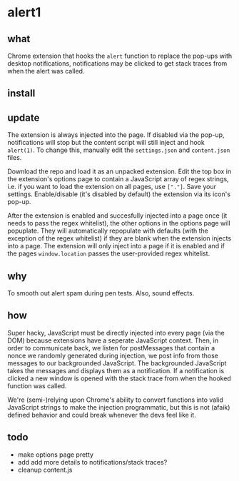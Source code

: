 # alert1
## what
Chrome extension that hooks the `alert` function to replace the pop-ups with desktop notifications, notifications may be clicked to get stack traces from when the alert was called.

## install

## update
The extension is always injected into the page. If disabled via the pop-up, notifications will stop but the content script will still inject and hook `alert(1)`. To change this, manually edit the `settings.json` and `content.json` files.

Download the repo and load it as an unpacked extension. Edit the top box in the extension's options page to contain a JavaScript array of regex strings, i.e. if you want to load the extension on all pages, use `["."]`. Save your settings. Enable/disable (it's disabled by default) the extension via its icon's pop-up.

After the extension is enabled and succesfully injected into a page once (it needs to pass the regex whitelist), the other options in the options page will popuplate. They will automatically repopulate with defaults (with the exception of the regex whitelist) if they are blank when the extension injects into a page. The extension will only inject into a page if it is enabled and if the pages `window.location` passes the user-provided regex whitelist.

## why
To smooth out alert spam during pen tests. Also, sound effects.

## how
Super hacky, JavaScript must be directly injected into every page (via the DOM) because extensions have a seperate JavaScript context. Then, in order to communicate back, we listen for postMessages that contain a nonce we randomly generated during injection, we post info from those messages to our backgrounded JavaScript. The backgrounded JavaScript takes the messages and displays them as a notification. If a notification is clicked a new window is opened with the stack trace from when the hooked function was called.

We're (semi-)relying upon Chrome's ability to convert functions into valid JavaScript strings to make the injection programmatic, but this is not (afaik) defined behavior and could break whenever the devs feel like it.

## todo
- make options page pretty
- add add more details to notifications/stack traces?
- cleanup content.js
